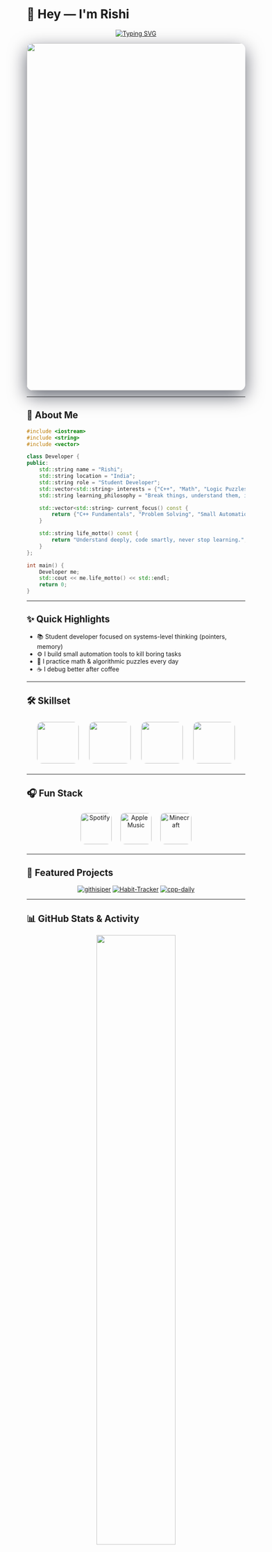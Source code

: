 # 👋 Hey — I'm **Rishi**

<div align="center">

[![Typing SVG](https://readme-typing-svg.herokuapp.com?font=Fira+Code\&weight=700\&size=36\&pause=700\&color=00D9FF\&center=true\&vCenter=true\&width=1000\&lines=Student+Developer;C%2B%2B+Learner;Math+%26+Logic;Automation+Tinkerer;Always+Curious)](https://git.io/typing-svg)

</div>

<div align="center">

<!-- Hero animated background GIF -->

<img src="https://user-images.githubusercontent.com/22107794/139580686-887df369-edb8-4bc8-b607-4fbf6d7e4866.gif" width="800" style="border-radius:14px;box-shadow:0 14px 40px rgba(2,6,23,0.6)"/>

</div>

---

## 🚀 About Me

```cpp
#include <iostream>
#include <string>
#include <vector>

class Developer {
public:
    std::string name = "Rishi";
    std::string location = "India";
    std::string role = "Student Developer";
    std::vector<std::string> interests = {"C++", "Math", "Logic Puzzles", "Automation Tools"};
    std::string learning_philosophy = "Break things, understand them, improve.";

    std::vector<std::string> current_focus() const {
        return {"C++ Fundamentals", "Problem Solving", "Small Automation Projects"};
    }

    std::string life_motto() const {
        return "Understand deeply, code smartly, never stop learning.";
    }
};

int main() {
    Developer me;
    std::cout << me.life_motto() << std::endl;
    return 0;
}
```

---

## ✨ Quick Highlights

* 📚 Student developer focused on systems-level thinking (pointers, memory)
* ⚙️ I build small automation tools to kill boring tasks
* 🧩 I practice math & algorithmic puzzles every day
* ☕ I debug better after coffee

---

## 🛠️ Skillset

<div align="center">

<img src="https://img.shields.io/badge/C%2B%2B-85%25-00599C?style=for-the-badge&logo=c%2B%2B&logoColor=white" height="96" style="margin:10px;border-radius:12px;"/>
<img src="https://img.shields.io/badge/Algorithms-80%25-F7DF1E?style=for-the-badge" height="96" style="margin:10px;border-radius:12px;"/>
<img src="https://img.shields.io/badge/Problem_Solving-90%25-00D9FF?style=for-the-badge" height="96" style="margin:10px;border-radius:12px;"/>
<img src="https://img.shields.io/badge/Git_%26_Tools-75%25-F05032?style=for-the-badge&logo=git&logoColor=white" height="96" style="margin:10px;border-radius:12px;"/>

</div>

---

## 🎧 Fun Stack

<div align="center">

<img alt="Spotify" src="https://img.shields.io/badge/Spotify-1DB954?style=for-the-badge&logo=spotify&logoColor=white" height="72" style="margin:8px;border-radius:10px;" />
<img alt="Apple Music" src="https://img.shields.io/badge/Apple%20Music-FA233B?style=for-the-badge&logo=apple-music&logoColor=white" height="72" style="margin:8px;border-radius:10px;" />
<img alt="Minecraft" src="https://img.shields.io/badge/Minecraft-3FA037?style=for-the-badge&logo=minecraft&logoColor=white" height="72" style="margin:8px;border-radius:10px;" />

</div>

---

## 🚀 Featured Projects

<div align="center">

[![githisiper](https://github-readme-stats.vercel.app/api/pin/?username=divineee84\&repo=githisiper\&theme=dark\&hide_border=true\&width=280)](https://github.com/divineee84/githisiper)
[![Habit-Tracker](https://github-readme-stats.vercel.app/api/pin/?username=divineee84\&repo=Habit-Tracker\&theme=dark\&hide_border=true\&width=280)](https://github.com/divineee84/Habit-Tracker)
[![cpp-daily](https://github-readme-stats.vercel.app/api/pin/?username=divineee84\&repo=cpp-daily\&theme=dark\&hide_border=true\&width=280)](https://github.com/divineee84/cpp-daily)

</div>

---

## 📊 GitHub Stats & Activity

<div align="center">
  <img width="60%" src="https://github-readme-stats.vercel.app/api?username=divineee84&show_icons=true&theme=dark&hide_border=true" />
  <img width="60%" src="https://github-readme-streak-stats.herokuapp.com/?user=divineee84&theme=dark&hide_border=true" />
</div>

<div align="center">
  <img width="85%" src="https://github-readme-stats.vercel.app/api/top-langs/?username=divineee84&layout=compact&theme=dark&hide_border=true&langs_count=8" />
</div>

---

## 📫 Connect

<div align="center">

[![Discord](https://img.shields.io/badge/Discord-5865F2?style=for-the-badge\&logo=discord\&logoColor=white)](https://discord.com/invite/XQnCt7M7eM)
[![Ko-fi](https://img.shields.io/badge/Ko--fi-F16061?style=for-the-badge\&logo=ko-fi\&logoColor=white)](https://ko-fi.com/isoenthalp)
[![GitHub](https://img.shields.io/badge/GitHub-181717?style=for-the-badge\&logo=github\&logoColor=white)](https://github.com/divineee84)
[![YouTube](https://img.shields.io/badge/YouTube-FF0000?style=for-the-badge\&logo=youtube\&logoColor=white)](https://www.youtube.com/@Isoenthalp)

</div>

---

## 🎯 Goals

* 🔭 Currently: mastering pointers & memory in C++
* 🌱 Learning: competitive problem solving & algorithm design
* 👯 Want to collab on: beginner-friendly tools and educational projects
* 🤔 Need help with: optimizing algorithms and C++ best practices

---

## 📈 Activity Graph

<div align="center">

[![Activity Graph](https://github-readme-activity-graph.vercel.app/graph?username=divineee84\&theme=github)](https://github.com/ashutosh00710/github-readme-activity-graph)

</div>

---

## 💰 Support

<div align="center">

[![Ko-Fi](https://img.shields.io/badge/Ko--fi-F16061?style=for-the-badge\&logo=ko-fi\&logoColor=white)](https://ko-fi.com/isoenthalp)

</div>

---

<div align="center">
  <img src="https://capsule-render.vercel.app/api?type=waving&color=gradient&height=180&section=footer"/>
</div>
